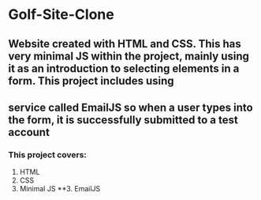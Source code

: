 # Golf-Site-Clone

## Website created with HTML and CSS. This has very minimal JS within the project, mainly using it as an introduction to selecting elements in a form. This project includes using 
## service called EmailJS so when a user types into the form, it is successfully submitted to a test account

### This project covers:
1. HTML
2. CSS
3. Minimal JS
**3. EmailJS
